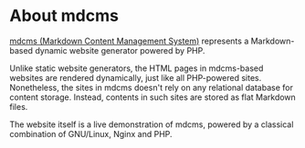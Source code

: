 # About mdcms

[mdcms (Markdown Content Management System)](https://github.com/cwchentw/mdcms) represents a Markdown-based dynamic website generator powered by PHP.

Unlike static website generators, the HTML pages in mdcms-based websites are rendered dynamically, just like all PHP-powered sites. Nonetheless, the sites in mdcms doesn't rely on any relational database for content storage. Instead, contents in such sites are stored as flat Markdown files.

The website itself is a live demonstration of mdcms, powered by a classical combination of GNU/Linux, Nginx and PHP.

